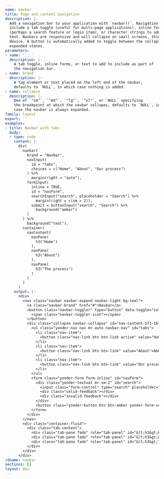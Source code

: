 ```yaml
---
name: navbar
title: Page and content navigation
description: |-
  Add a navigation bar to your application with `navbar()`. Navigation bars may
  include a tab toggle (useful for multi-page applications), inline forms
  (perhaps a search feature or login item), or character strings to add simple
  text. Navbars are responsive and will collapse on small screens, think mobile
  device. A button is automatically added to toggle between the collapsed and
  expanded states.
parameters:
- name: '...'
  description: |-
    A tab toggle, inline forms, or text to add to include as part of
    the navigation bar.
- name: brand
  description: |-
    A tag element or text placed on the left end of the navbar,
    defaults to `NULL`, in which case nothing is added.
- name: collapse
  description: |-
    One of `"sm"`, `"md"`, `"lg"`, `"xl"`, or `NULL` specifying
    the breakpoint at which the navbar collapes, defaults to `NULL`, in which
    case the navbar is always expanded.
family: layout
export: ''
examples:
- title: Navbar with tabs
  body:
  - type: code
    content: |-
      div(
        navbar(
          brand = "Navbar",
          navInput(
            id = "tabs",
            choices = c("Home", "About", "Our process")
          ) %>%
            margin(right = "auto"),
          formInput(
            inline = TRUE,
            id = "navForm",
            searchInput("search", placeholder = "Search") %>%
              margin(right = c(sm = 2)),
            submit = buttonInput("search", "Search") %>%
              background("amber")
          )
        ) %>%
          background("teal"),
        container(
          navContent(
            navPane(
              h3("Home")
            ),
            navPane(
              h3("About")
            ),
            navPane(
              h3("The process")
            )
          )
        )
      )
    output: |-
      <div>
        <nav class="navbar navbar-expand navbar-light bg-teal">
          <a class="navbar-brand" href="#">Navbar</a>
          <button class="navbar-toggler" type="button" data-toggle="collapse" data-target="#nav-content-571-161" aria-controls="nav-content-571-161" aria-expanded="false" aria-label="Toggle navigation">
            <span class="navbar-toggler-icon"></span>
          </button>
          <div class="collapse navbar-collapse" id="nav-content-571-161">
            <ul class="yonder-nav nav mr-auto navbar-nav" id="tabs">
              <li class="nav-item">
                <button class="nav-link btn btn-link active" value="Home">Home</button>
              </li>
              <li class="nav-item">
                <button class="nav-link btn btn-link" value="About">About</button>
              </li>
              <li class="nav-item">
                <button class="nav-link btn btn-link" value="Our process">Our process</button>
              </li>
            </ul>
            <form class="yonder-form form-inline" id="navForm">
              <div class="yonder-textual mr-sm-2" id="search">
                <input class="form-control" type="search" placeholder="Search" autocomplete="off"/>
                <div class="valid-feedback"></div>
                <div class="invalid-feedback"></div>
              </div>
              <button class="yonder-button btn btn-amber yonder-form-submit" type="button" role="button" id="search" autocomplete="off">Search</button>
            </form>
          </div>
        </nav>
        <div class="container-fluid">
          <div class="tab-content">
            <div class="tab-pane fade" role="tab-panel" id="&lt;h3&gt;Home&lt;/h3&gt;"></div>
            <div class="tab-pane fade" role="tab-panel" id="&lt;h3&gt;About&lt;/h3&gt;"></div>
            <div class="tab-pane fade" role="tab-panel" id="&lt;h3&gt;The process&lt;/h3&gt;"></div>
          </div>
        </div>
      </div>
rdname: navbar
sections: []
layout: doc
---
```


